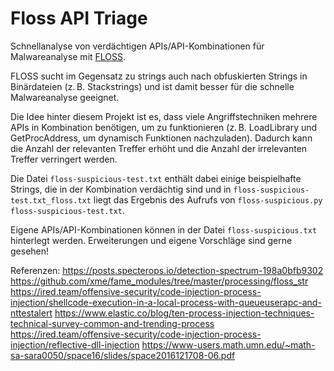 # Floss API Triage

Schnellanalyse von verdächtigen APIs/API-Kombinationen für Malwareanalyse mit
[FLOSS](https://github.com/fireeye/flare-floss).

FLOSS sucht im Gegensatz zu strings auch nach obfuskierten Strings in
Binärdateien (z. B. Stackstrings) und ist damit besser für die schnelle
Malwareanalyse geeignet.

Die Idee hinter diesem Projekt ist es, dass viele Angriffstechniken mehrere
APIs in Kombination benötigen, um zu funktionieren (z. B. LoadLibrary und
GetProcAddress, um dynamisch Funktionen nachzuladen). Dadurch kann die Anzahl
der relevanten Treffer erhöht und die Anzahl der irrelevanten Treffer verringert
werden.

Die Datei `floss-suspicious-test.txt` enthält dabei einige beispielhafte
Strings, die in der Kombination verdächtig sind und in
`floss-suspicious-test.txt_floss.txt` liegt das Ergebnis des Aufrufs von
`floss-suspicious.py floss-suspicious-test.txt`.

Eigene APIs/API-Kombinationen können in der Datei `floss-suspicious.txt`
hinterlegt werden. Erweiterungen und eigene Vorschläge sind gerne gesehen!

Referenzen:
https://posts.specterops.io/detection-spectrum-198a0bfb9302
https://github.com/xme/fame_modules/tree/master/processing/floss_str
https://ired.team/offensive-security/code-injection-process-injection/shellcode-execution-in-a-local-process-with-queueuserapc-and-nttestalert
https://www.elastic.co/blog/ten-process-injection-techniques-technical-survey-common-and-trending-process
https://ired.team/offensive-security/code-injection-process-injection/reflective-dll-injection
https://www-users.math.umn.edu/~math-sa-sara0050/space16/slides/space2016121708-06.pdf
